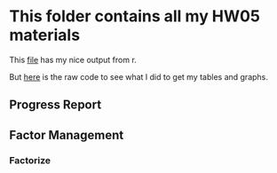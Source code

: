 # This folder contains all my HW05 materials



This [file](https://github.com/Jenncscampbell/STAT545-hw-Campbell-Jennifer/blob/master/hw03/hw3_gapminder_exploration.md) has my nice output from r. 

But [here](https://github.com/Jenncscampbell/STAT545-hw-Campbell-Jennifer/blob/master/hw03/hw3%20gapminder%20exploration.Rmd) is the raw code to see what I did to get my tables and graphs.



## Progress Report

## Factor Management

### Factorize


